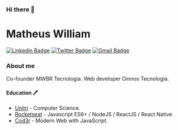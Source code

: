 ### Hi there 👋

# Matheus William

[![Linkedin Badge](https://img.shields.io/badge/-Linkedin-blue?logo=Linkedin&logoColor=white&link=https://www.linkedin.com/matheuswalvarenga)](https://www.linkedin.com/matheuswalvarenga)
[![Twitter Badge](https://img.shields.io/badge/-Twitter-black?labelColor=black&logo=twitter&logoColor=white&link=https://twitter.com/Matheus32217992)](https://twitter.com/Matheus32217992)
[![Gmail Badge](https://img.shields.io/badge/-Gmail-red?logo=Gmail&logoColor=white&link=mailto:matheuswalvarenga@gmail.com)](mailto:matheuswalvarenga@gmail.com)

### About me

Co-founder MWBR Tecnologia.
Web developer Oinnos Tecnologia.

#### Education 🖊

- [Unitri](https://unitri.edu.br/) - Computer Science.
- [Rocketseat](https://rocketseat.com.br/) - Javascript ES6+ / NodeJS / ReactJS / React Native
- [Cod3r](https://www.cod3r.com.br/) - Modern Web with JavaScript.

